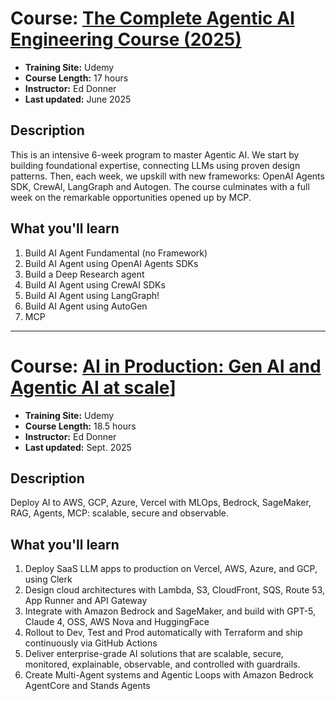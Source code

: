 # Course: [The Complete Agentic AI Engineering Course (2025)](https://essentialsoft.udemy.com/course/the-complete-agentic-ai-engineering-course/learn/lecture/49771331?kw=complete+agentic&src=sac#overview)

- **Training Site:** Udemy  
- **Course Length:** 17 hours  
- **Instructor:** Ed Donner  
- **Last updated:** June 2025  

## Description
This is an intensive 6-week program to master Agentic AI. We start by building foundational expertise, connecting LLMs using proven design patterns. Then, each week, we upskill with new frameworks: OpenAI Agents SDK, CrewAI, LangGraph and Autogen. The course culminates with a full week on the remarkable opportunities opened up by MCP.

## What you'll learn
1. Build AI Agent Fundamental (no Framework)  
2. Build AI Agent using OpenAI Agents SDKs  
3. Build a Deep Research agent  
4. Build AI Agent using CrewAI SDKs  
5. Build AI Agent using LangGraph!  
6. Build AI Agent using AutoGen  
7. MCP  

---

# Course: [AI in Production: Gen AI and Agentic AI at scale](https://essentialsoft.udemy.com/course/generative-and-agentic-ai-in-production/)]

- **Training Site:** Udemy  
- **Course Length:** 18.5 hours  
- **Instructor:** Ed Donner  
- **Last updated:** Sept. 2025  

## Description
Deploy AI to AWS, GCP, Azure, Vercel with MLOps, Bedrock, SageMaker, RAG, Agents, MCP: scalable, secure and observable.

## What you'll learn
1. Deploy SaaS LLM apps to production on Vercel, AWS, Azure, and GCP, using Clerk
2. Design cloud architectures with Lambda, S3, CloudFront, SQS, Route 53, App Runner and API Gateway
3. Integrate with Amazon Bedrock and SageMaker, and build with GPT-5, Claude 4, OSS, AWS Nova and HuggingFace
4. Rollout to Dev, Test and Prod automatically with Terraform and ship continuously via GitHub Actions
5. Deliver enterprise-grade AI solutions that are scalable, secure, monitored, explainable, observable, and controlled with guardrails.
6. Create Multi-Agent systems and Agentic Loops with Amazon Bedrock AgentCore and Stands Agents
